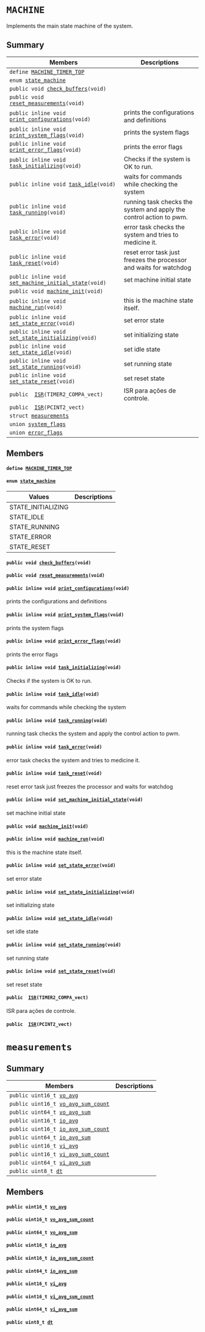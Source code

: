 # `MACHINE` 

Implements the main state machine of the system.

## Summary

 Members                        | Descriptions                                
--------------------------------|---------------------------------------------
`define `[`MACHINE_TIMER_TOP`](#group__MACHINE_1ga1a431d451418f48047c477527c2c2d9b)            | 
`enum `[`state_machine`](#group__MACHINE_1ga915b2902e05c4e29541a0e9973500da8)            | 
`public void `[`check_buffers`](#group__MACHINE_1ga0f3aefde0fe7e93f12c4dbfd6f143a7a)`(void)`            | 
`public void `[`reset_measurements`](#group__MACHINE_1ga26546bf9a37ccceee050bcb70e96520d)`(void)`            | 
`public inline void `[`print_configurations`](#group__MACHINE_1gaf3999118ae30d3dc3a4761c638c11e41)`(void)`            | prints the configurations and definitions
`public inline void `[`print_system_flags`](#group__MACHINE_1ga5e30265a3cf4a2d3d2c2561d35e6d5bc)`(void)`            | prints the system flags
`public inline void `[`print_error_flags`](#group__MACHINE_1gaf62ab3f75404cc2208289dfe85bb6878)`(void)`            | prints the error flags
`public inline void `[`task_initializing`](#group__MACHINE_1ga6cb00718d655b4ce0a33ba15eff8b0fd)`(void)`            | Checks if the system is OK to run.
`public inline void `[`task_idle`](#group__MACHINE_1gad97fd16c2e90a12f5265d1c2728102c8)`(void)`            | waits for commands while checking the system
`public inline void `[`task_running`](#group__MACHINE_1gaf040179e007cd9ad43b63af2df2b3f4b)`(void)`            | running task checks the system and apply the control action to pwm.
`public inline void `[`task_error`](#group__MACHINE_1gac4366b47246a31f2d51fc86469424362)`(void)`            | error task checks the system and tries to medicine it.
`public inline void `[`task_reset`](#group__MACHINE_1ga7304e7b86553a6c9807c057c463c4217)`(void)`            | reset error task just freezes the processor and waits for watchdog
`public inline void `[`set_machine_initial_state`](#group__MACHINE_1ga1015c397b3278311cb7e7b209e66f7fc)`(void)`            | set machine initial state
`public void `[`machine_init`](#group__MACHINE_1ga12f21d7aba720f3f7cf9eb60a62e6d7d)`(void)`            | 
`public inline void `[`machine_run`](#group__MACHINE_1ga42138f1086fc07b0ca0852ffd8fd4899)`(void)`            | this is the machine state itself.
`public inline void `[`set_state_error`](#group__MACHINE_1ga1244d362d092f38a44ffeec46209b119)`(void)`            | set error state
`public inline void `[`set_state_initializing`](#group__MACHINE_1ga7694088452e23de774589c5bb917dcb2)`(void)`            | set initializing state
`public inline void `[`set_state_idle`](#group__MACHINE_1gae243e45ac99d0ef7059fb518bbddfe27)`(void)`            | set idle state
`public inline void `[`set_state_running`](#group__MACHINE_1gad15ad32bb05427d6e0ac9cfdf4b68654)`(void)`            | set running state
`public inline void `[`set_state_reset`](#group__MACHINE_1gaf4e1a3288853762b3981b81ce3e50a00)`(void)`            | set reset state
`public  `[`ISR`](#group__MACHINE_1ga5686c229bdef50123688ab6cb1404230)`(TIMER2_COMPA_vect)`            | ISR para ações de controle.
`public  `[`ISR`](#group__MACHINE_1ga9c4665742c6b6eb1f0bb9dde41f7cba3)`(PCINT2_vect)`            | 
`struct `[`measurements`](#structmeasurements) | 
`union `[`system_flags`](#unionsystem__flags) | 
`union `[`error_flags`](#unionerror__flags) | 

## Members

#### `define `[`MACHINE_TIMER_TOP`](#group__MACHINE_1ga1a431d451418f48047c477527c2c2d9b) 

#### `enum `[`state_machine`](#group__MACHINE_1ga915b2902e05c4e29541a0e9973500da8) 

 Values                         | Descriptions                                
--------------------------------|---------------------------------------------
STATE_INITIALIZING            | 
STATE_IDLE            | 
STATE_RUNNING            | 
STATE_ERROR            | 
STATE_RESET            | 

#### `public void `[`check_buffers`](#group__MACHINE_1ga0f3aefde0fe7e93f12c4dbfd6f143a7a)`(void)` 

#### `public void `[`reset_measurements`](#group__MACHINE_1ga26546bf9a37ccceee050bcb70e96520d)`(void)` 

#### `public inline void `[`print_configurations`](#group__MACHINE_1gaf3999118ae30d3dc3a4761c638c11e41)`(void)` 

prints the configurations and definitions

#### `public inline void `[`print_system_flags`](#group__MACHINE_1ga5e30265a3cf4a2d3d2c2561d35e6d5bc)`(void)` 

prints the system flags

#### `public inline void `[`print_error_flags`](#group__MACHINE_1gaf62ab3f75404cc2208289dfe85bb6878)`(void)` 

prints the error flags

#### `public inline void `[`task_initializing`](#group__MACHINE_1ga6cb00718d655b4ce0a33ba15eff8b0fd)`(void)` 

Checks if the system is OK to run.

#### `public inline void `[`task_idle`](#group__MACHINE_1gad97fd16c2e90a12f5265d1c2728102c8)`(void)` 

waits for commands while checking the system

#### `public inline void `[`task_running`](#group__MACHINE_1gaf040179e007cd9ad43b63af2df2b3f4b)`(void)` 

running task checks the system and apply the control action to pwm.

#### `public inline void `[`task_error`](#group__MACHINE_1gac4366b47246a31f2d51fc86469424362)`(void)` 

error task checks the system and tries to medicine it.

#### `public inline void `[`task_reset`](#group__MACHINE_1ga7304e7b86553a6c9807c057c463c4217)`(void)` 

reset error task just freezes the processor and waits for watchdog

#### `public inline void `[`set_machine_initial_state`](#group__MACHINE_1ga1015c397b3278311cb7e7b209e66f7fc)`(void)` 

set machine initial state

#### `public void `[`machine_init`](#group__MACHINE_1ga12f21d7aba720f3f7cf9eb60a62e6d7d)`(void)` 

#### `public inline void `[`machine_run`](#group__MACHINE_1ga42138f1086fc07b0ca0852ffd8fd4899)`(void)` 

this is the machine state itself.

#### `public inline void `[`set_state_error`](#group__MACHINE_1ga1244d362d092f38a44ffeec46209b119)`(void)` 

set error state

#### `public inline void `[`set_state_initializing`](#group__MACHINE_1ga7694088452e23de774589c5bb917dcb2)`(void)` 

set initializing state

#### `public inline void `[`set_state_idle`](#group__MACHINE_1gae243e45ac99d0ef7059fb518bbddfe27)`(void)` 

set idle state

#### `public inline void `[`set_state_running`](#group__MACHINE_1gad15ad32bb05427d6e0ac9cfdf4b68654)`(void)` 

set running state

#### `public inline void `[`set_state_reset`](#group__MACHINE_1gaf4e1a3288853762b3981b81ce3e50a00)`(void)` 

set reset state

#### `public  `[`ISR`](#group__MACHINE_1ga5686c229bdef50123688ab6cb1404230)`(TIMER2_COMPA_vect)` 

ISR para ações de controle.

#### `public  `[`ISR`](#group__MACHINE_1ga9c4665742c6b6eb1f0bb9dde41f7cba3)`(PCINT2_vect)` 

# `measurements` 

## Summary

 Members                        | Descriptions                                
--------------------------------|---------------------------------------------
`public uint16_t `[`vo_avg`](#structmeasurements_1ac3697c9b91a3164ead0410c4103653bf) | 
`public uint16_t `[`vo_avg_sum_count`](#structmeasurements_1aca5fd04d9b288e5564e19f41e709a646) | 
`public uint64_t `[`vo_avg_sum`](#structmeasurements_1ac09b9a7338745addee34eb9549379020) | 
`public uint16_t `[`io_avg`](#structmeasurements_1a5df07a1d6ab7d205fa1a561147bf7791) | 
`public uint16_t `[`io_avg_sum_count`](#structmeasurements_1ac1d3d2d8b373c5327c089c3151be595c) | 
`public uint64_t `[`io_avg_sum`](#structmeasurements_1a0004fe6c12b0f3cb28ede30090850eb0) | 
`public uint16_t `[`vi_avg`](#structmeasurements_1a0d1e750b62e44b3d70785934e9fd9320) | 
`public uint16_t `[`vi_avg_sum_count`](#structmeasurements_1aae66091e4bdedfb8fd8f7ceaaa1a0c3f) | 
`public uint64_t `[`vi_avg_sum`](#structmeasurements_1a0e3af77322ccbe98c7c9164ff71028cc) | 
`public uint8_t `[`dt`](#structmeasurements_1a6d4d4a7bee4e16524c6a1bdaa08d28fc) | 

## Members

#### `public uint16_t `[`vo_avg`](#structmeasurements_1ac3697c9b91a3164ead0410c4103653bf) 

#### `public uint16_t `[`vo_avg_sum_count`](#structmeasurements_1aca5fd04d9b288e5564e19f41e709a646) 

#### `public uint64_t `[`vo_avg_sum`](#structmeasurements_1ac09b9a7338745addee34eb9549379020) 

#### `public uint16_t `[`io_avg`](#structmeasurements_1a5df07a1d6ab7d205fa1a561147bf7791) 

#### `public uint16_t `[`io_avg_sum_count`](#structmeasurements_1ac1d3d2d8b373c5327c089c3151be595c) 

#### `public uint64_t `[`io_avg_sum`](#structmeasurements_1a0004fe6c12b0f3cb28ede30090850eb0) 

#### `public uint16_t `[`vi_avg`](#structmeasurements_1a0d1e750b62e44b3d70785934e9fd9320) 

#### `public uint16_t `[`vi_avg_sum_count`](#structmeasurements_1aae66091e4bdedfb8fd8f7ceaaa1a0c3f) 

#### `public uint64_t `[`vi_avg_sum`](#structmeasurements_1a0e3af77322ccbe98c7c9164ff71028cc) 

#### `public uint8_t `[`dt`](#structmeasurements_1a6d4d4a7bee4e16524c6a1bdaa08d28fc) 

